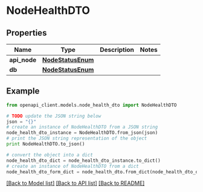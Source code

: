 # NodeHealthDTO


## Properties

Name | Type | Description | Notes
------------ | ------------- | ------------- | -------------
**api_node** | [**NodeStatusEnum**](NodeStatusEnum.md) |  | 
**db** | [**NodeStatusEnum**](NodeStatusEnum.md) |  | 

## Example

```python
from openapi_client.models.node_health_dto import NodeHealthDTO

# TODO update the JSON string below
json = "{}"
# create an instance of NodeHealthDTO from a JSON string
node_health_dto_instance = NodeHealthDTO.from_json(json)
# print the JSON string representation of the object
print NodeHealthDTO.to_json()

# convert the object into a dict
node_health_dto_dict = node_health_dto_instance.to_dict()
# create an instance of NodeHealthDTO from a dict
node_health_dto_form_dict = node_health_dto.from_dict(node_health_dto_dict)
```
[[Back to Model list]](../README.md#documentation-for-models) [[Back to API list]](../README.md#documentation-for-api-endpoints) [[Back to README]](../README.md)


